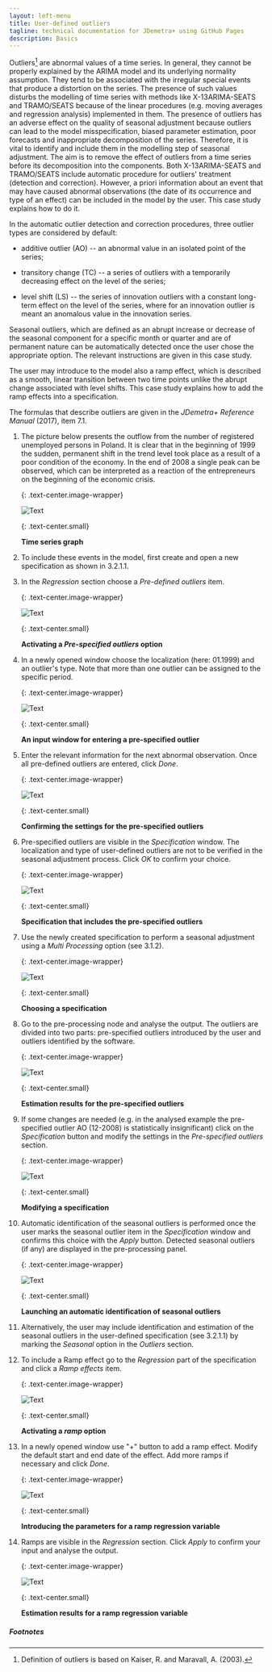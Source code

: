 ```yaml
---
layout: left-menu
title: User-defined outliers
tagline: technical documentation for JDemetra+ using GitHub Pages
description: Basics
---
```


Outliers[^2] are abnormal values of a time series. In general, they
cannot be properly explained by the ARIMA model and its underlying
normality assumption. They tend to be associated with the irregular
special events that produce a distortion on the series. The presence of
such values disturbs the modelling of time series with methods like
X-13ARIMA-SEATS and TRAMO/SEATS because of the linear procedures (e.g.
moving averages and regression analysis) implemented in them. The
presence of outliers has an adverse effect on the quality of seasonal
adjustment because outliers can lead to the model misspecification,
biased parameter estimation, poor forecasts and inappropriate
decomposition of the series. Therefore, it is vital to identify and
include them in the modelling step of seasonal adjustment. The aim is to
remove the effect of outliers from a time series before its
decomposition into the components. Both X-13ARIMA-SEATS and TRAMO/SEATS
include automatic procedure for outliers' treatment (detection and
correction). However, a priori information about an event that may have
caused abnormal observations (the date of its occurrence and type of an
effect) can be included in the model by the user. This case study
explains how to do it.

In the automatic outlier detection and correction procedures, three
outlier types are considered by default:

-   additive outlier (AO) -- an abnormal value in an isolated point of
    the series;

-   transitory change (TC) -- a series of outliers with a temporarily
    decreasing effect on the level of the series;

-   level shift (LS) -- the series of innovation outliers with a
    constant long-term effect on the level of the series, where for an
    innovation outlier is meant an anomalous value in the innovation
    series.

Seasonal outliers, which are defined as an abrupt increase or decrease
of the seasonal component for a specific month or quarter and are of
permanent nature can be automatically detected once the user chose the
appropriate option. The relevant instructions are given in this case
study.

The user may introduce to the model also a ramp effect, which is
described as a smooth, linear transition between two time points unlike
the abrupt change associated with level shifts. This case study explains
how to add the ramp effects into a specification.

The formulas that describe outliers are given in the *JDemetra+
Reference Manual* (2017), item 7.1.

1.  The picture below presents the outflow from the number of registered
    unemployed persons in Poland. It is clear that in the beginning of
    1999 the sudden, permanent shift in the trend level took place as a
    result of a poor condition of the economy. In the end of 2008 a
    single peak can be observed, which can be interpreted as a reaction
    of the entrepreneurs on the beginning of the economic crisis.

	{: .text-center.image-wrapper}

	![Text](/assets/img/user-guide/UG_SA_image13.jpg)

	{: .text-center.small}
	
	**Time series graph**

2.  To include these events in the model, first create and open a new
    specification as shown in 3.2.1.1.

3.  In the *Regression* section choose a *Pre-defined outliers* item.

	{: .text-center.image-wrapper}

	![Text](/assets/img/user-guide/UG_SA_image14.jpg)

	{: .text-center.small}

	**Activating a *Pre-specified outliers* option**

4.  In a newly opened window choose the localization (here: 01.1999) and
    an outlier's type. Note that more than one outlier can be assigned
    to the specific period.

	{: .text-center.image-wrapper}

	![Text](/assets/img/user-guide/UG_SA_image15.jpg)

	{: .text-center.small}

	**An input window for entering a pre-specified outlier**

5.  Enter the relevant information for the next abnormal observation.
    Once all pre-defined outliers are entered, click *Done*.

	{: .text-center.image-wrapper}

	![Text](/assets/img/user-guide/UG_SA_image16.jpg)

	{: .text-center.small}

	**Confirming the settings for the pre-specified outliers**

6.  Pre-specified outliers are visible in the *Specification* window.
    The localization and type of user-defined outliers are not to be
    verified in the seasonal adjustment process. Click *OK* to confirm
    your choice.

	{: .text-center.image-wrapper}

	![Text](/assets/img/user-guide/UG_SA_image17.jpg)

	{: .text-center.small}

	**Specification that includes the pre-specified outliers**

7.  Use the newly created specification to perform a seasonal adjustment
    using a *Multi Processing* option (see 3.1.2).

	{: .text-center.image-wrapper}

	![Text](/assets/img/user-guide/UG_SA_image18.jpg)

	{: .text-center.small}

	**Choosing a specification**

8.  Go to the pre-processing node and analyse the output. The outliers
    are divided into two parts: pre-specified outliers introduced by the
    user and outliers identified by the software.

	{: .text-center.image-wrapper}

	![Text](/assets/img/user-guide/UG_SA_image19.jpg)

	{: .text-center.small}

	**Estimation results for the pre-specified outliers**

9.  If some changes are needed (e.g. in the analysed example the
    pre-specified outlier AO (12-2008) is statistically insignificant)
    click on the *Specification* button and modify the settings in the
    *Pre-specified outliers* section.
	
	{: .text-center.image-wrapper}

	![Text](/assets/img/user-guide/UG_SA_image20.jpg)

	{: .text-center.small}

	**Modifying a specification**

10. Automatic identification of the seasonal outliers is performed once
    the user marks the seasonal outlier item in the *Specification*
    window and confirms this choice with the *Apply* button. Detected
    seasonal outliers (if any) are displayed in the pre-processing
    panel.

	{: .text-center.image-wrapper}

	![Text](/assets/img/user-guide/UG_SA_image21.jpg)

	{: .text-center.small}

	**Launching an automatic identification of seasonal outliers**

11. Alternatively, the user may include identification and estimation of
    the seasonal outliers in the user-defined specification (see
    3.2.1.1) by marking the *Seasonal* option in the *Outliers* section.

12. To include a Ramp effect go to the *Regression* part of the
    specification and click a *Ramp effects* item.

	{: .text-center.image-wrapper}

	![Text](/assets/img/user-guide/UG_SA_image22.jpg)

	{: .text-center.small}

	**Activating a *ramp* option**

13. In a newly opened window use "+" button to add a ramp effect. Modify
    the default start and end date of the effect. Add more ramps if
    necessary and click *Done*.

	{: .text-center.image-wrapper}

	![Text](/assets/img/user-guide/UG_SA_image23.jpg)

	{: .text-center.small}

	**Introducing the parameters for a ramp regression variable**

14. Ramps are visible in the *Regression* section. Click *Apply* to
    confirm your input and analyse the output.

	{: .text-center.image-wrapper}

	![Text](/assets/img/user-guide/UG_SA_image24.jpg)

	{: .text-center.small}
	

	**Estimation results for a ramp regression variable**

##### Footnotes

[^2]: Definition of outliers is based on Kaiser, R. and Maravall, A.
    (2003).
